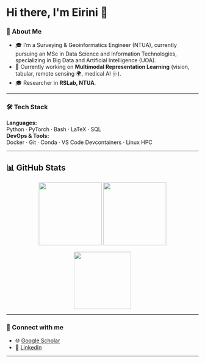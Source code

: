 # Hi there, I'm Eirini 👋

### 🚀 About Me
- 🎓 I’m a Surveying & Geoinformatics Engineer (NTUA), currently pursuing an MSc in Data Science and Information Technologies, specializing in Big Data and Artificial Intelligence (UOA).
- 🔭 Currently working on **Multimodal Representation Learning** (vision, tabular, remote sensing 🌍, medical AI 🩺).
- 🎓 Researcher in **RSLab, NTUA**.
---

### 🛠️ Tech Stack
**Languages:**  
Python · PyTorch · Bash · LaTeX · SQL  
**DevOps & Tools:**  
Docker · Git · Conda · VS Code Devcontainers · Linux HPC 

---

## 📊 GitHub Stats

<p align="center">
  <!-- Main Stats -->
  <img src="https://github-readme-stats.vercel.app/api?username=IreneBaltzi&show_icons=true&count_private=true&include_all_commits=true&theme=tokyonight" height="165"/>
  <!-- Streak Stats -->
  <img src="https://github-readme-streak-stats.herokuapp.com/?user=IreneBaltzi&theme=tokyonight" height="165"/>
</p>

<p align="center">
  <!-- Languages -->
  <img src="https://github-readme-stats.vercel.app/api/top-langs/?username=IreneBaltzi&layout=compact&theme=tokyonight" height="150"/>
</p>


---

### 🔗 Connect with me
- 🌐 [Google Scholar](https://scholar.google.com/citations?user=5wy9Ec4AAAAJ&hl=en)
- 💼 [LinkedIn](https://www.linkedin.com/in/eirini-baltzi/)

---
